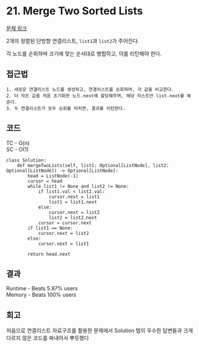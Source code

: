 # 21. Merge Two Sorted Lists

[문제 링크](https://leetcode.com/problems/merge-two-sorted-lists/)

2개의 정렬된 단방향 연결리스트, `list1`과 `list2`가 주어진다.

각 노드를 순회하며 크기에 맞는 순서대로 병합하고, 이를 리턴해야 한다.

## 접근법

```
1. 새로운 연결리스트 노드를 생성하고, 연결리스트를 순회하며, 각 값을 비교한다.
2. 더 작은 값을 처음 초기화한 노드.next에 할당해주며, 해당 리스트만 list.next를 해준다.
3. 두 연결리스트가 모두 순회를 마치면, 결과를 리턴한다. 
```

## 코드
TC - O(n)<br>
SC - O(1)

```
class Solution:
    def mergeTwoLists(self, list1: Optional[ListNode], list2: Optional[ListNode]) -> Optional[ListNode]:
        head = ListNode(-1)
        cursor = head
        while list1 != None and list2 != None:
            if list1.val < list2.val:
                cursor.next = list1
                list1 = list1.next
            else:
                cursor.next = list2
                list2 = list2.next
            cursor = cursor.next
        if list1 == None:
            cursor.next = list2
        else:
            cursor.next = list1
        
        return head.next
```

## 결과

Runtime - Beats 5.97% users<br>
Memory - Beats 100% users


## 회고

처음으로 연결리스트 자료구조를 활용한 문제에서 Solution 탭의 우수한 답변들과 크게 다르지 않은 코드를 짜내어서 뿌듯했다